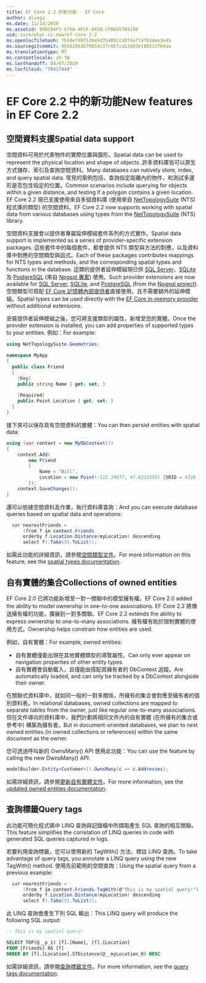 ```yaml
---
title: EF Core 2.2 的新功能 - EF Core
author: divega
ms.date: 11/14/2018
ms.assetid: 998C04F3-676A-4FCF-8450-CFB0457B4198
uid: core/what-is-new/ef-core-2.2
ms.openlocfilehash: fb9de799753bebd7b4092cd8f4af74703dee3e45
ms.sourcegitcommit: 9b562663679854c37c05fca13d93e180213fb4aa
ms.translationtype: MT
ms.contentlocale: zh-TW
ms.lasthandoff: 04/07/2020
ms.locfileid: "78417444"
---
```

# <a name="new-features-in-ef-core-22"></a><span data-ttu-id="5b0d2-102">EF Core 2.2 中的新功能</span><span class="sxs-lookup"><span data-stu-id="5b0d2-102">New features in EF Core 2.2</span></span>

## <a name="spatial-data-support"></a><span data-ttu-id="5b0d2-103">空間資料支援</span><span class="sxs-lookup"><span data-stu-id="5b0d2-103">Spatial data support</span></span>

<span data-ttu-id="5b0d2-104">空間資料可用於代表物件的實際位置與圖形。</span><span class="sxs-lookup"><span data-stu-id="5b0d2-104">Spatial data can be used to represent the physical location and shape of objects.</span></span>
<span data-ttu-id="5b0d2-105">許多資料庫皆可以原生方式儲存、索引及查詢空間資料。</span><span class="sxs-lookup"><span data-stu-id="5b0d2-105">Many databases can natively store, index, and query spatial data.</span></span>
<span data-ttu-id="5b0d2-106">常見的案例包括，查詢指定距離內的物件，和測試多邊形是否包含指定的位置。</span><span class="sxs-lookup"><span data-stu-id="5b0d2-106">Common scenarios include querying for objects within a given distance, and testing if a polygon contains a given location.</span></span>
<span data-ttu-id="5b0d2-107">EF Core 2.2 現已支援使用來自多個資料庫 (使用來自 [NetTopologySuite](https://github.com/NetTopologySuite/NetTopologySuite) (NTS) 程式庫的類型) 的空間資料。</span><span class="sxs-lookup"><span data-stu-id="5b0d2-107">EF Core 2.2 now supports working with spatial data from various databases using types from the [NetTopologySuite](https://github.com/NetTopologySuite/NetTopologySuite) (NTS) library.</span></span>

<span data-ttu-id="5b0d2-108">空間資料支援會以提供者專屬延伸模組套件系列的方式實作。</span><span class="sxs-lookup"><span data-stu-id="5b0d2-108">Spatial data support is implemented as a series of provider-specific extension packages.</span></span>
<span data-ttu-id="5b0d2-109">這些套件中的每個套件，都會提供 NTS 類型與方法的對應，以及資料庫中對應的空間類型與函式。</span><span class="sxs-lookup"><span data-stu-id="5b0d2-109">Each of these packages contributes mappings for NTS types and methods, and the corresponding spatial types and functions in the database.</span></span>
<span data-ttu-id="5b0d2-110">這類的提供者延伸模組現已供 [SQL Server](https://www.nuget.org/packages/Microsoft.EntityFrameworkCore.SqlServer.NetTopologySuite/)、[SQLite](https://www.nuget.org/packages/Microsoft.EntityFrameworkCore.Sqlite.NetTopologySuite/) 及 [PostgreSQL](https://www.nuget.org/packages/Npgsql.EntityFrameworkCore.PostgreSQL.NetTopologySuite/) (來自 [Npgsql 專案](https://www.npgsql.org/)) 使用。</span><span class="sxs-lookup"><span data-stu-id="5b0d2-110">Such provider extensions are now available for [SQL Server](https://www.nuget.org/packages/Microsoft.EntityFrameworkCore.SqlServer.NetTopologySuite/), [SQLite](https://www.nuget.org/packages/Microsoft.EntityFrameworkCore.Sqlite.NetTopologySuite/), and [PostgreSQL](https://www.nuget.org/packages/Npgsql.EntityFrameworkCore.PostgreSQL.NetTopologySuite/) (from the [Npgsql project](https://www.npgsql.org/)).</span></span>
<span data-ttu-id="5b0d2-111">空間類型可搭配 [EF Core 記憶體內部提供者](xref:core/providers/in-memory/index)直接使用，且不需要額外的延伸模組。</span><span class="sxs-lookup"><span data-stu-id="5b0d2-111">Spatial types can be used directly with the [EF Core in-memory provider](xref:core/providers/in-memory/index) without additional extensions.</span></span>

<span data-ttu-id="5b0d2-112">安裝提供者延伸模組之後，您可將支援類型的屬性，新增至您的實體。</span><span class="sxs-lookup"><span data-stu-id="5b0d2-112">Once the provider extension is installed, you can add properties of supported types to your entities.</span></span> <span data-ttu-id="5b0d2-113">例如：</span><span class="sxs-lookup"><span data-stu-id="5b0d2-113">For example:</span></span>

``` csharp
using NetTopologySuite.Geometries;

namespace MyApp
{
  public class Friend
  {
    [Key]
    public string Name { get; set; }
  
    [Required]
    public Point Location { get; set; }
  }
}
```

<span data-ttu-id="5b0d2-114">接下來可以保存具有空間資料的實體：</span><span class="sxs-lookup"><span data-stu-id="5b0d2-114">You can then persist entities with spatial data:</span></span>

``` csharp
using (var context = new MyDbContext())
{
    context.Add(
        new Friend
        {
            Name = "Bill",
            Location = new Point(-122.34877, 47.6233355) {SRID = 4326 }
        });
    context.SaveChanges();
}
```

<span data-ttu-id="5b0d2-115">還可以依據空間資料及作業，執行資料庫查詢：</span><span class="sxs-lookup"><span data-stu-id="5b0d2-115">And you can execute database queries based on spatial data and operations:</span></span>

``` csharp
  var nearestFriends =
      (from f in context.Friends
      orderby f.Location.Distance(myLocation) descending
      select f).Take(5).ToList();
```

<span data-ttu-id="5b0d2-116">如需此功能的詳細資訊，請參閱[空間類型文件](xref:core/modeling/spatial)。</span><span class="sxs-lookup"><span data-stu-id="5b0d2-116">For more information on this feature, see the [spatial types documentation](xref:core/modeling/spatial).</span></span>

## <a name="collections-of-owned-entities"></a><span data-ttu-id="5b0d2-117">自有實體的集合</span><span class="sxs-lookup"><span data-stu-id="5b0d2-117">Collections of owned entities</span></span>

<span data-ttu-id="5b0d2-118">EF Core 2.0 已將功能新增至一對一關聯中的模型擁有權。</span><span class="sxs-lookup"><span data-stu-id="5b0d2-118">EF Core 2.0 added the ability to model ownership in one-to-one associations.</span></span>
<span data-ttu-id="5b0d2-119">EF Core 2.2 將傳送擁有權的功能，擴展到一對多關聯。</span><span class="sxs-lookup"><span data-stu-id="5b0d2-119">EF Core 2.2 extends the ability to express ownership to one-to-many associations.</span></span>
<span data-ttu-id="5b0d2-120">擁有權有助於限制實體的使用方式。</span><span class="sxs-lookup"><span data-stu-id="5b0d2-120">Ownership helps constrain how entities are used.</span></span>

<span data-ttu-id="5b0d2-121">例如，自有實體：</span><span class="sxs-lookup"><span data-stu-id="5b0d2-121">For example, owned entities:</span></span>

- <span data-ttu-id="5b0d2-122">自有實體僅能出現在其他實體類型的導覽屬性。</span><span class="sxs-lookup"><span data-stu-id="5b0d2-122">Can only ever appear on navigation properties of other entity types.</span></span>
- <span data-ttu-id="5b0d2-123">自有實體會自動載入，且僅能由搭配其擁有者的 DbContext 追蹤。</span><span class="sxs-lookup"><span data-stu-id="5b0d2-123">Are automatically loaded, and can only be tracked by a DbContext alongside their owner.</span></span>

<span data-ttu-id="5b0d2-124">在關聯式資料庫中，就如同一般的一對多關係，所擁有的集合會對應至擁有者的個別資料表。</span><span class="sxs-lookup"><span data-stu-id="5b0d2-124">In relational databases, owned collections are mapped to separate tables from the owner, just like regular one-to-many associations.</span></span>
<span data-ttu-id="5b0d2-125">但在文件導向的資料庫中，我們計劃將相同文件內的自有實體 (在所擁有的集合或參考中) 構築為擁有者。</span><span class="sxs-lookup"><span data-stu-id="5b0d2-125">But in document-oriented databases, we plan to nest owned entities (in owned collections or references) within the same document as the owner.</span></span>

<span data-ttu-id="5b0d2-126">您可透過呼叫新的 OwnsMany() API 使用此功能：</span><span class="sxs-lookup"><span data-stu-id="5b0d2-126">You can use the feature by calling the new OwnsMany() API:</span></span>

``` csharp
modelBuilder.Entity<Customer>().OwnsMany(c => c.Addresses);
```

<span data-ttu-id="5b0d2-127">如需詳細資訊，請參閱[更新自有實體文件](xref:core/modeling/owned-entities#collections-of-owned-types)。</span><span class="sxs-lookup"><span data-stu-id="5b0d2-127">For more information, see the [updated owned entities documentation](xref:core/modeling/owned-entities#collections-of-owned-types).</span></span>

## <a name="query-tags"></a><span data-ttu-id="5b0d2-128">查詢標籤</span><span class="sxs-lookup"><span data-stu-id="5b0d2-128">Query tags</span></span>

<span data-ttu-id="5b0d2-129">此功能可簡化程式碼中 LINQ 查詢與記錄檔中所擷取產生 SQL 查詢的相互關聯。</span><span class="sxs-lookup"><span data-stu-id="5b0d2-129">This feature simplifies the correlation of LINQ queries in code with generated SQL queries captured in logs.</span></span>

<span data-ttu-id="5b0d2-130">若要利用查詢標籤，您可以使用新的 TagWith() 方法，標註 LINQ 查詢。</span><span class="sxs-lookup"><span data-stu-id="5b0d2-130">To take advantage of query tags, you annotate a LINQ query using the new TagWith() method.</span></span>
<span data-ttu-id="5b0d2-131">使用先前範例的空間查詢：</span><span class="sxs-lookup"><span data-stu-id="5b0d2-131">Using the spatial query from a previous example:</span></span>

``` csharp
  var nearestFriends =
      (from f in context.Friends.TagWith(@"This is my spatial query!")
      orderby f.Location.Distance(myLocation) descending
      select f).Take(5).ToList();
```

<span data-ttu-id="5b0d2-132">此 LINQ 查詢會產生下列 SQL 輸出：</span><span class="sxs-lookup"><span data-stu-id="5b0d2-132">This LINQ query will produce the following SQL output:</span></span>

``` sql
-- This is my spatial query!

SELECT TOP(@__p_1) [f].[Name], [f].[Location]
FROM [Friends] AS [f]
ORDER BY [f].[Location].STDistance(@__myLocation_0) DESC
```

<span data-ttu-id="5b0d2-133">如需詳細資訊，請參閱[查詢標籤文件](xref:core/querying/tags)。</span><span class="sxs-lookup"><span data-stu-id="5b0d2-133">For more information, see the [query tags documentation](xref:core/querying/tags).</span></span>
